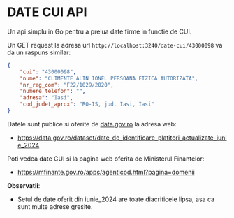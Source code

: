 # DATE CUI API

Un api simplu in Go pentru a prelua date firme in functie de CUI. 

Un GET request la adresa url `http://localhost:3240/date-cui/43000098` va da un raspuns similar:
```json
{
    "cui": "43000098",
    "nume": "CLIMENTE ALIN IONEL PERSOANA FIZICA AUTORIZATA",
    "nr_reg_com": "F22/1029/2020",
    "numere_telefon": "",
    "adresa": "Iasi",
    "cod_judet_aprox": "RO-IS, jud. Iasi, Iasi"
}
```

Datele sunt publice si oferite de [data.gov.ro](https://data.gov.ro/dataset/) la adresa web:
- https://data.gov.ro/dataset/date_de_identificare_platitori_actualizate_iunie_2024


Poti vedea date CUI si la pagina web oferita de Ministerul Finantelor:
- https://mfinante.gov.ro/apps/agenticod.html?pagina=domenii



**Observatii**: 
- Setul de date oferit din iunie_2024 are toate diacriticele lipsa, asa ca sunt multe adrese gresite.